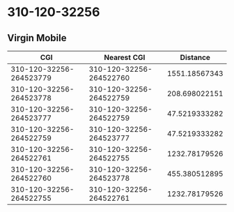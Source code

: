 # 310-120-32256
## Virgin Mobile


| CGI | Nearest CGI | Distance |
|-----|-------------|----------|
| 310-120-32256-264523779 | 310-120-32256-264522760 | 1551.18567343 |
| 310-120-32256-264523778 | 310-120-32256-264522759 | 208.698022151 |
| 310-120-32256-264523777 | 310-120-32256-264522759 | 47.5219333282 |
| 310-120-32256-264522759 | 310-120-32256-264523777 | 47.5219333282 |
| 310-120-32256-264522761 | 310-120-32256-264522755 | 1232.78179526 |
| 310-120-32256-264522760 | 310-120-32256-264523778 | 455.380512895 |
| 310-120-32256-264522755 | 310-120-32256-264522761 | 1232.78179526 |
